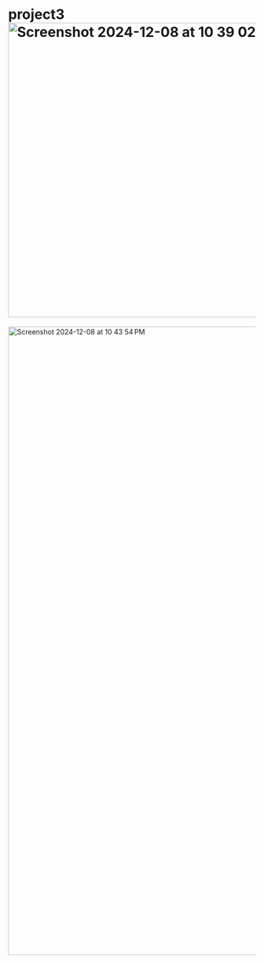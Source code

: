 # project3<img width="599" alt="Screenshot 2024-12-08 at 10 39 02 PM" src="https://github.com/user-attachments/assets/68d8e783-f831-4cb0-a9f3-5dd039fb532e">
<img width="1278" alt="Screenshot 2024-12-08 at 10 43 54 PM" src="https://github.com/user-attachments/assets/1ff436fe-1ff6-4f2a-bc29-1c609a2e6891">

